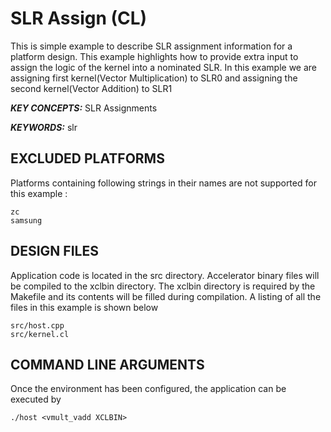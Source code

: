 SLR Assign (CL)
======================

This is simple example to describe SLR assignment information for a platform design. This example highlights how to provide extra input to assign the logic of the kernel into a nominated SLR. In this example we are assigning first kernel(Vector Multiplication) to SLR0 and assigning the second kernel(Vector Addition) to SLR1

***KEY CONCEPTS:*** SLR Assignments

***KEYWORDS:*** slr

## EXCLUDED PLATFORMS
Platforms containing following strings in their names are not supported for this example :
```
zc
samsung
```

##  DESIGN FILES
Application code is located in the src directory. Accelerator binary files will be compiled to the xclbin directory. The xclbin directory is required by the Makefile and its contents will be filled during compilation. A listing of all the files in this example is shown below

```
src/host.cpp
src/kernel.cl
```

##  COMMAND LINE ARGUMENTS
Once the environment has been configured, the application can be executed by
```
./host <vmult_vadd XCLBIN>
```

